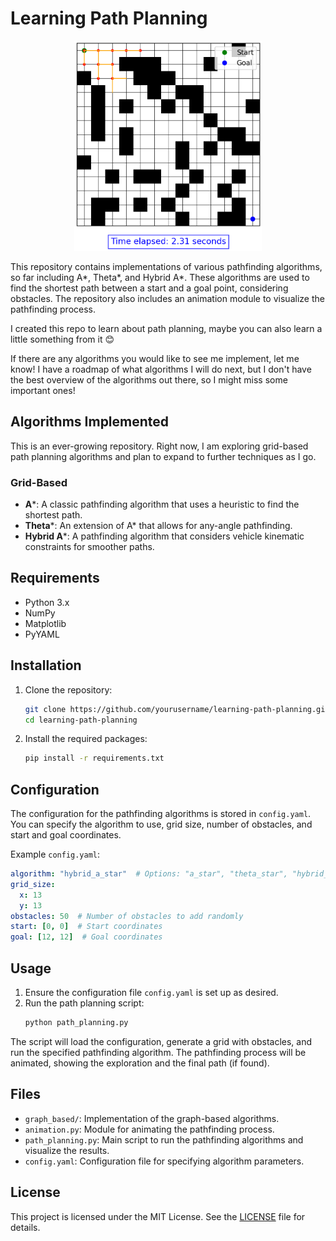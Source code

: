 # Learning Path Planning

<p align="center">
  <img src="media/thumbnail.png" alt="Repository Thumbnail" width="300"/>
</p>

This repository contains implementations of various pathfinding algorithms, so far including A*, Theta*, and Hybrid A*. These algorithms are used to find the shortest path between a start and a goal point, considering obstacles. The repository also includes an animation module to visualize the pathfinding process.

I created this repo to learn about path planning, maybe you can also learn a little something from it 😊 

If there are any algorithms you would like to see me implement, let me know! I have a roadmap of what algorithms I will do next, but I don't have the best overview of the algorithms out there, so I might miss some important ones!

## Algorithms Implemented

This is an ever-growing repository. Right now, I am exploring grid-based path planning algorithms and plan to expand to further 
techniques as I go.

### Grid-Based 
- **A***: A classic pathfinding algorithm that uses a heuristic to find the shortest path.
- **Theta***: An extension of A* that allows for any-angle pathfinding.
- **Hybrid A***: A pathfinding algorithm that considers vehicle kinematic constraints for smoother paths.

## Requirements

- Python 3.x
- NumPy
- Matplotlib
- PyYAML

## Installation

1. Clone the repository:
    ```sh
    git clone https://github.com/yourusername/learning-path-planning.git
    cd learning-path-planning
    ```

2. Install the required packages:
    ```sh
    pip install -r requirements.txt
    ```

## Configuration

The configuration for the pathfinding algorithms is stored in `config.yaml`. You can specify the algorithm to use, grid size, number of obstacles, and start and goal coordinates.

Example `config.yaml`:
```yaml
algorithm: "hybrid_a_star"  # Options: "a_star", "theta_star", "hybrid_a_star"
grid_size:
  x: 13
  y: 13
obstacles: 50  # Number of obstacles to add randomly
start: [0, 0]  # Start coordinates
goal: [12, 12]  # Goal coordinates
```

## Usage

1. Ensure the configuration file `config.yaml` is set up as desired.
2. Run the path planning script:
    ```sh
    python path_planning.py
    ```

The script will load the configuration, generate a grid with obstacles, and run the specified pathfinding algorithm. The pathfinding process will be animated, showing the exploration and the final path (if found).

## Files

- `graph_based/`: Implementation of the graph-based algorithms.
- `animation.py`: Module for animating the pathfinding process.
- `path_planning.py`: Main script to run the pathfinding algorithms and visualize the results.
- `config.yaml`: Configuration file for specifying algorithm parameters.

## License

This project is licensed under the MIT License. See the [LICENSE](LICENSE) file for details.